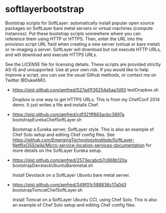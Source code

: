 softlayerbootstrap
==================

Bootstrap scripts for SoftLayer: automatically install popular open source packages on SoftLayer bare metal servers or virtual machines (compute instances).  Put these bootstrap scripts somewhere where you can reference them using HTTP or HTTPS.  Then, enter the URL into the provision script URL field when creating a new server (virtual or bare metal) or re-imaging a server. SoftLayer will download but not execute HTTP URLs, and will download and execute HTTPS URLs.

See the LICENSE file for licensing details.  These scripts are provided strictly AS-IS and unsupported.  Use at your own risk.  If you would like to help improve a script, you can use the usual Github methods, or contact me on Twitter @DukeAMO.

+ https://gist.github.com/amfred/527ad1f36254a5aa7d93 testDropbox.sh 

  Dropbox is one way to get HTTPS URLs.  This is from my ChefConf 2014 demo.  It just writes a file and installs Chef.

+ https://gist.github.com/amfred/cdf321ff883acbc3897a bootstrapEurekaChefSoftLayer.sh 

  Bootstrap a Eureka server, SoftLayer style.  This is also an example of Chef Solo setup and editing Chef config files.  See https://github.com/EmergingTechnologyInstitute/SoftLayer-NetflixOSS/wiki/Micro-service-location-services-documentation for more details on the SoftLayer Eureka setup.

+ https://gist.github.com/amfred/2573ecabcb7c868b120a bootstrapDevstackUbuntuBaremetal.sh

  Install Devstack on a SoftLayer Ubuntu bare metal server.

+ https://gist.github.com/amfred/349f01c588836c17a0d3 bootstrapTomcatChefSoftLayer.sh

  Install Tomcat on a SoftLayer Ubuntu CCI, using Chef Solo.  This is also an example of Chef Solo setup and editing Chef config files.
